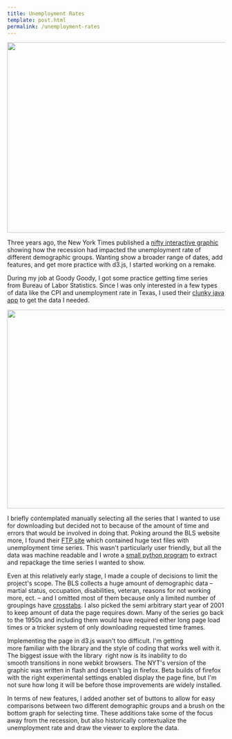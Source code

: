 ```yaml
---
title: Unemployment Rates
template: post.html
permalink: /unemployment-rates
---
```

[<img class="aligncenter size-large wp-image-185" title="unemployment rates" src="http://www.roadtolarissa.com/wp-content/uploads/2013/01/rate1-1024x705.png" alt="" width="640" height="440" />][1]

Three years ago, the New York Times published a [nifty interactive graphic][2] showing how the recession had impacted the unemployment rate of different demographic groups. Wanting show a broader range of dates, add features, and get more practice with d3.js, I started working on a remake.

During my job at Goody Goody, I got some practice getting time series from Bureau of Labor Statistics. Since I was only interested in a few types of data like the CPI and unemployment rate in Texas, I used their [clunky java app][3] to get the data I needed.

[<img class="aligncenter size-full wp-image-186" title="BLS java app" src="http://www.roadtolarissa.com/wp-content/uploads/2013/01/rate2.png" alt="" width="784" height="459" />][4]

I briefly contemplated manually selecting all the series that I wanted to use for downloading but decided not to because of the amount of time and errors that would be involved in doing that. Poking around the BLS website more, I found their [FTP site][5] which contained huge text files with unemployment time series. This wasn't particularly user friendly, but all the data was machine readable and I wrote a [small python program][6] to extract and repackage the time series I wanted to show.

Even at this relatively early stage, I made a couple of decisions to limit the project's scope. The BLS collects a huge amount of demographic data &#8211; martial status, occupation, disabilities, veteran, reasons for not working more, ect. &#8211; and I omitted most of them because only a limited number of groupings have [crosstabs][7]. I also picked the semi arbitrary start year of 2001 to keep amount of data the page requires down. Many of the series go back to the 1950s and including them would have required either long page load times or a tricker system of only downloading requested time frames.

Implementing the page in d3.js wasn't too difficult. I'm getting more familiar with the library and the style of coding that works well with it. The biggest issue with the library  right now is its inability to do smooth transitions in none webkit browsers. The NYT's version of the graphic was written in flash and doesn't lag in firefox. Beta builds of firefox with the right experimental settings enabled display the page fine, but I'm not sure how long it will be before those improvements are widely installed.

In terms of new features, I added another set of buttons to allow for easy comparisons between two different demographic groups and a brush on the bottom graph for selecting time. These additions take some of the focus away from the recession, but also historically contextualize the unemployment rate and draw the viewer to explore the data.

 [1]: http://www.roadtolarissa.com/unemployment
 [2]: http://www.nytimes.com/interactive/2009/11/06/business/economy/unemployment-lines.html
 [3]: http://data.bls.gov/pdq/querytool.jsp?survey=ln
 [4]: http://www.roadtolarissa.com/wp-content/uploads/2013/01/rate2.png
 [5]: ftp://ftp.bls.gov/pub/time.series/ln
 [6]: https://github.com/1wheel/unemployment/blob/master/parseBLS.py
 [7]: http://en.wikipedia.org/wiki/Cross_tabulation
